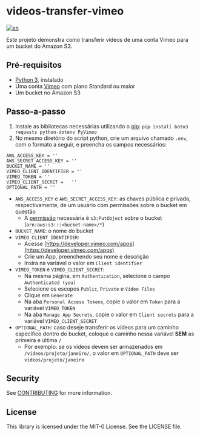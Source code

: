 # videos-transfer-vimeo
[![en](https://img.shields.io/badge/lang-en-red.svg)](https://github.com/aws-samples/videos-transfer-vimeo/edit/main/README.md)

Este projeto demonstra como transferir vídeos de uma conta Vimeo para um bucket do Amazon S3.

## Pré-requisitos

- [Python 3](https://www.python.org/downloads/), instalado
- Uma conta [Vimeo](https://vimeo.com/) com plano Standard ou maior
- Um bucket no Amazon S3
## Passo-a-passo

1. Instale as bibliotecas necessárias utilizando o [pip](https://pypi.org/project/pip/): ``` pip install boto3 requests python-dotenv PyVimeo ``` 
2. No mesmo diretório do script python, crie um arquivo chamado ```.env```, com o formato a seguir, e preencha os campos necessários:
  ``` 
  AWS_ACCESS_KEY = ''
  AWS_SECRET_ACCESS_KEY = ''
  BUCKET_NAME = ''
  VIMEO_CLIENT_IDENTIFIER = ''
  VIMEO_TOKEN = ''
  VIMEO_CLIENT_SECRET =   ''
  OPTIONAL_PATH = ''
```
- ```AWS_ACCESS_KEY``` e ```AWS_SECRET_ACCESS_KEY```: as chaves pública e privada, respectivamente, de um usuário com permissões sobre o bucket em questão
  - A [permissão](https://docs.aws.amazon.com/IAM/latest/UserGuide/access_policies.html#policies_id-based) necessária é ```s3:PutObject``` sobre o bucket (```arn:aws:s3:::<bucket-name>/*```)
- ```BUCKET_NAME```: o nome do bucket
- ```VIMEO_CLIENT_IDENTIFIER```:
  - Acesse [https://developer.vimeo.com/apps](https://developer.vimeo.com/apps)
  - Crie um App, preenchendo seu nome e descrição
  - Insira na variável o valor em ```Client identifier```
- ```VIMEO_TOKEN``` e ```VIMEO_CLIENT_SECRET```:
  - Na mesma página, em ```Authentication```, selecione o campo ```Authenticated (you)```
  - Selecione os escopos ```Public```, ```Private``` e ```Video Files```
  - Clique em ```Generate```
  - Na aba ```Personal Access Tokens```, copie o valor em ```Token``` para a variável ```VIMEO_TOKEN```
  - Na aba ```Manage App Secrets```, copie o valor em ```Client secrets``` para a variável ```VIMEO_CLIENT_SECRET```
- ```OPTIONAL_PATH```: caso deseje transferir os vídeos para um caminho específico dentro do bucket, coloque o caminho nessa variável **SEM** as primeira e última ```/``` 
  - Por exemplo: se os vídeos devem ser armazenados em ```/videos/projeto/janeiro/```, o valor em ```OPTIONAL_PATH``` deve ser ```videos/projeto/janeiro```
  
## Security

See [CONTRIBUTING](CONTRIBUTING.md#security-issue-notifications) for more information.

## License

This library is licensed under the MIT-0 License. See the LICENSE file.
